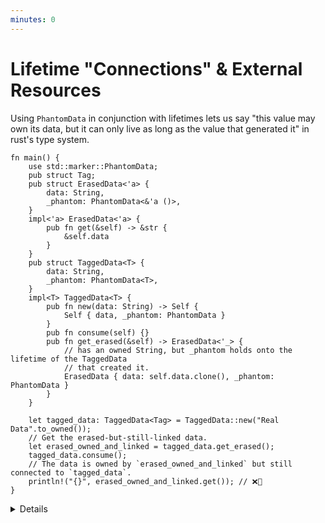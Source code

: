 ```yaml
---
minutes: 0
---
```


# Lifetime "Connections" & External Resources

Using `PhantomData` in conjunction with lifetimes lets us say "this value may
own its data, but it can only live as long as the value that generated it" in
rust's type system.

```rust,editable,compile_fail
fn main() {
    use std::marker::PhantomData;
    pub struct Tag;
    pub struct ErasedData<'a> {
        data: String,
        _phantom: PhantomData<&'a ()>,
    }
    impl<'a> ErasedData<'a> {
        pub fn get(&self) -> &str {
            &self.data
        }
    }
    pub struct TaggedData<T> {
        data: String,
        _phantom: PhantomData<T>,
    }
    impl<T> TaggedData<T> {
        pub fn new(data: String) -> Self {
            Self { data, _phantom: PhantomData }
        }
        pub fn consume(self) {}
        pub fn get_erased(&self) -> ErasedData<'_> {
            // has an owned String, but _phantom holds onto the lifetime of the TaggedData
            // that created it.
            ErasedData { data: self.data.clone(), _phantom: PhantomData }
        }
    }

    let tagged_data: TaggedData<Tag> = TaggedData::new("Real Data".to_owned());
    // Get the erased-but-still-linked data.
    let erased_owned_and_linked = tagged_data.get_erased();
    tagged_data.consume();
    // The data is owned by `erased_owned_and_linked` but still connected to `tagged_data`.
    println!("{}", erased_owned_and_linked.get()); // ❌🔨
}
```

<details>

- `PhantomData` lets developers "tag" types with type and lifetime parameters
  that are not "really" present in the struct or enum.

  `PhantomData` can be used with the Typestate pattern to have data with the
  same structure i.e. `TaggedData<Start>` can have methods or trait
  implementations that `TaggedData<End>` doesn't.

  It can also be used to encode a connection between the lifetime of one value
  and another, while both values still maintain separate owned data within them.

- This is really useful for modelling a bunch of relationships between data,
  where we want to establish that while a type has owned values within it is
  still connected to another piece of data and can only live as long as it.

  Consider a case where you want to return owned data from a method, but you
  don't want that data to live longer than the value that created it.

- Lifetimes need to come from somewhere! We can't build functions of the form
  `fn lifetime_shenanigans<'a>(owned: OwnedData) -> &'b Data` (without tying
  `'b` to `'a` in some way).

  Lifetime elision hides where a lot of lifetimes come from, but that doesn't
  mean the explicitly named lifetimes "come from nowhere."

  Suggestion: Show off un-eliding the lifetimes in `get_erased` in this example.

- [`BorrowedFd`](https://rust-lang.github.io/rfcs/3128-io-safety.html#ownedfd-and-borrowedfdfd)
  uses these captured lifetimes to enforce the invariant that "if this file
  descriptor exists, the OS file descriptor is still open" because a
  `BorrowedFd`'s lifetime parameter demands that there exists another value in
  your program that has the same lifetime as it, and this has been encoded by
  the API designer to mean _that value is what keeps the access to the file
  open_.

  Its counterpart `OwnedFd` is instead a file descriptor that closes that file
  on drop.

- This way of encoding information in types is _exceptionally powerful_ when
  combined with unsafe, as the ways one can manipulate lifetimes becomes almost
  arbitrary. This is also dangerous, but when combined with tools like external,
  mechanically-verified proofs _we can safely encode cyclic/self-referential
  types while encoding lifetime & safety expectations in the relevant data
  types._

  The [GhostCell (2021)](https://plv.mpi-sws.org/rustbelt/ghostcell/) paper and
  its [relevant implementation](https://gitlab.mpi-sws.org/FP/ghostcell) show
  this kind of work off. While the borrow checker is restrictive, there are
  still ways to use escape hatches and then _show that the ways you used those
  escape hatches are consistent and safe._

</details>
